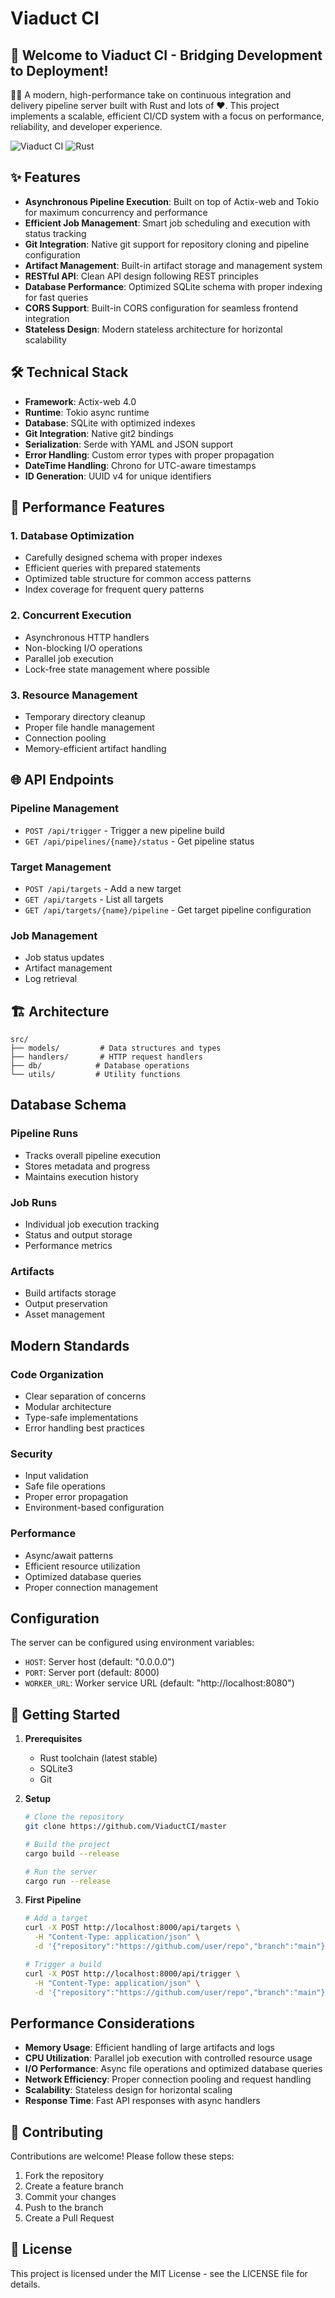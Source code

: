 # Viaduct CI

## 👋 Welcome to Viaduct CI - Bridging Development to Deployment! 

👨‍💻 A modern, high-performance take on continuous integration and delivery pipeline server built with Rust and lots of ❤️. This project implements a scalable, efficient CI/CD system with a focus on performance, reliability, and developer experience.

![Viaduct CI](https://img.shields.io/badge/Viaduct-CI-blue)
![Rust](https://img.shields.io/badge/Built%20with-Rust-orange)

## ✨ Features

- **Asynchronous Pipeline Execution**: Built on top of Actix-web and Tokio for maximum concurrency and performance
- **Efficient Job Management**: Smart job scheduling and execution with status tracking
- **Git Integration**: Native git support for repository cloning and pipeline configuration
- **Artifact Management**: Built-in artifact storage and management system
- **RESTful API**: Clean API design following REST principles
- **Database Performance**: Optimized SQLite schema with proper indexing for fast queries
- **CORS Support**: Built-in CORS configuration for seamless frontend integration
- **Stateless Design**: Modern stateless architecture for horizontal scalability

## 🛠 Technical Stack

- **Framework**: Actix-web 4.0
- **Runtime**: Tokio async runtime
- **Database**: SQLite with optimized indexes
- **Git Integration**: Native git2 bindings
- **Serialization**: Serde with YAML and JSON support
- **Error Handling**: Custom error types with proper propagation
- **DateTime Handling**: Chrono for UTC-aware timestamps
- **ID Generation**: UUID v4 for unique identifiers

## 🚀 Performance Features

### 1. Database Optimization
- Carefully designed schema with proper indexes
- Efficient queries with prepared statements
- Optimized table structure for common access patterns
- Index coverage for frequent query patterns

### 2. Concurrent Execution
- Asynchronous HTTP handlers
- Non-blocking I/O operations
- Parallel job execution
- Lock-free state management where possible

### 3. Resource Management
- Temporary directory cleanup
- Proper file handle management
- Connection pooling
- Memory-efficient artifact handling

## 🌐 API Endpoints

### Pipeline Management
- `POST /api/trigger` - Trigger a new pipeline build
- `GET /api/pipelines/{name}/status` - Get pipeline status

### Target Management
- `POST /api/targets` - Add a new target
- `GET /api/targets` - List all targets
- `GET /api/targets/{name}/pipeline` - Get target pipeline configuration

### Job Management
- Job status updates
- Artifact management
- Log retrieval

## 🏗 Architecture

```
src/
├── models/         # Data structures and types
├── handlers/       # HTTP request handlers
├── db/            # Database operations
└── utils/         # Utility functions
```

## Database Schema

### Pipeline Runs
- Tracks overall pipeline execution
- Stores metadata and progress
- Maintains execution history

### Job Runs
- Individual job execution tracking
- Status and output storage
- Performance metrics

### Artifacts
- Build artifacts storage
- Output preservation
- Asset management

## Modern Standards

### Code Organization
- Clear separation of concerns
- Modular architecture
- Type-safe implementations
- Error handling best practices

### Security
- Input validation
- Safe file operations
- Proper error propagation
- Environment-based configuration

### Performance
- Async/await patterns
- Efficient resource utilization
- Optimized database queries
- Proper connection management

## Configuration

The server can be configured using environment variables:
- `HOST`: Server host (default: "0.0.0.0")
- `PORT`: Server port (default: 8000)
- `WORKER_URL`: Worker service URL (default: "http://localhost:8080")

## 🚦 Getting Started

1. **Prerequisites**
   - Rust toolchain (latest stable)
   - SQLite3
   - Git

2. **Setup**
   ```bash
   # Clone the repository
   git clone https://github.com/ViaductCI/master

   # Build the project
   cargo build --release

   # Run the server
   cargo run --release
   ```

3. **First Pipeline**
   ```bash
   # Add a target
   curl -X POST http://localhost:8000/api/targets \
     -H "Content-Type: application/json" \
     -d '{"repository":"https://github.com/user/repo","branch":"main"}'

   # Trigger a build
   curl -X POST http://localhost:8000/api/trigger \
     -H "Content-Type: application/json" \
     -d '{"repository":"https://github.com/user/repo","branch":"main"}'
   ```

## Performance Considerations

- **Memory Usage**: Efficient handling of large artifacts and logs
- **CPU Utilization**: Parallel job execution with controlled resource usage
- **I/O Performance**: Async file operations and optimized database queries
- **Network Efficiency**: Proper connection pooling and request handling
- **Scalability**: Stateless design for horizontal scaling
- **Response Time**: Fast API responses with async handlers

## 🤝 Contributing

Contributions are welcome! Please follow these steps:
1. Fork the repository
2. Create a feature branch
3. Commit your changes
4. Push to the branch
5. Create a Pull Request

## 📝 License

This project is licensed under the MIT License - see the LICENSE file for details.
